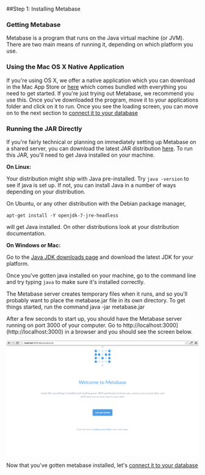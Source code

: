 
##Step 1: Installing Metabase

### Getting Metabase 

Metabase is a program that runs on the Java virtual machine (or JVM). There are two main means of running it, depending on which platform you use. 


### Using the Mac OS X Native Application

If you're using OS X, we offer a native application which you can download in the Mac App Store or [here](www.metabase.com/download/osx/latest) which comes bundled with everything you need to get started. If you're just trying out Metabase, we recommend you use this. Once you've downloaded the program, move it to your applications folder and click on it to run. Once you see the loading screen, you can move on to the next section to [connect it to your database](02-connecting-metabase.md)

### Running the JAR Directly 

If you're fairly technical or planning on immediately setting up Metabase on a shared server, you can download the latest JAR distribution [here](www.metabase.com/download/jar/latest). To run this JAR, you'll need to get Java installed on your machine.


**On Linux:**

Your distribution might ship with Java pre-installed. Try `java -version` to see if java is set up. If not, you can install Java in a number of ways depending on your distribution.

On Ubuntu, or any other distribution with the Debian package manager, 
	
	apt-get install -Y openjdk-7-jre-headless

will get Java installed. On other distributions look at your distribution documentation.

**On Windows or Mac:**

Go to the [Java JDK downloads page](http://www.oracle.com/technetwork/java/javase/downloads/index.html) and download the latest JDK for your platform.


Once you've gotten java installed on your machine, go to the command line and try typing `java` to make sure it's installed correctly. 

The Metabase server creates temporary files when it runs, and so you'll probably want to place the metabase.jar file in its own directory. To get things started, 
run the command 
    java -jar metabase.jar

After a few seconds to start up, you should have the Metabase server running on port 3000 of your computer. Go to http://localhost:3000](http://localhost:3000) in a browser and you should see the screen below. 

![welcomescreen](images/WelcomeScreen.png)

Now that you've gotten metabase installed, let's [connect it to your database](02-connecting-metabase.md)